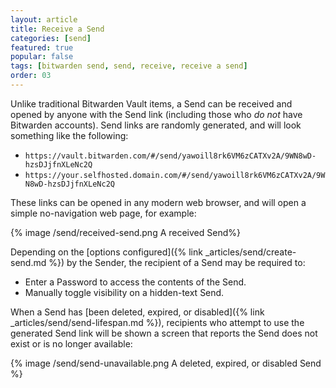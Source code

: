 ```yaml
---
layout: article
title: Receive a Send
categories: [send]
featured: true
popular: false
tags: [bitwarden send, send, receive, receive a send]
order: 03
---
```


Unlike traditional Bitwarden Vault items, a Send can be received and opened by anyone with the Send link (including those who *do not* have Bitwarden accounts). Send links are randomly generated, and will look something like the following:

- `https://vault.bitwarden.com/#/send/yawoill8rk6VM6zCATXv2A/9WN8wD-hzsDJjfnXLeNc2Q`
- `https://your.selfhosted.domain.com/#/send/yawoill8rk6VM6zCATXv2A/9WN8wD-hzsDJjfnXLeNc2Q`

These links can be opened in any modern web browser, and will open a simple no-navigation web page, for example:

{% image /send/received-send.png A received Send%}

Depending on the [options configured]({% link _articles/send/create-send.md %}) by the Sender, the recipient of a Send may be required to:

- Enter a Password to access the contents of the Send.
- Manually toggle visibility on a hidden-text Send.

When a Send has [been deleted, expired, or disabled]({% link _articles/send/send-lifespan.md %}), recipients who attempt to use the generated Send link will be shown a screen that reports the Send does not exist or is no longer available:

{% image /send/send-unavailable.png A deleted, expired, or disabled Send %}
